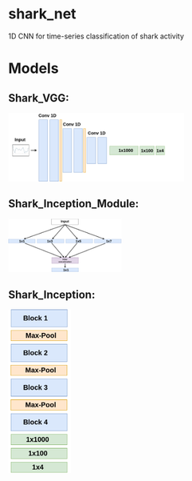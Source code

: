 # shark_net
1D CNN for time-series classification of shark activity


# Models
## Shark_VGG:<br>

<img src="https://github.com/tony-mtz/shark_net/blob/master/images/cnn_vgg.png" alt="Shark_VGG" width="70%" height="70%">

## Shark_Inception_Module:<br>

<img src="https://github.com/tony-mtz/shark_net/blob/master/images/incp_mod.png" alt="Shark_Inception_Module" width="45%" height="45%">

## Shark_Inception:<br>
<img src="https://github.com/tony-mtz/shark_net/blob/master/images/incp_model.png" alt="Shark_Inception" width="25%" height="25%">

